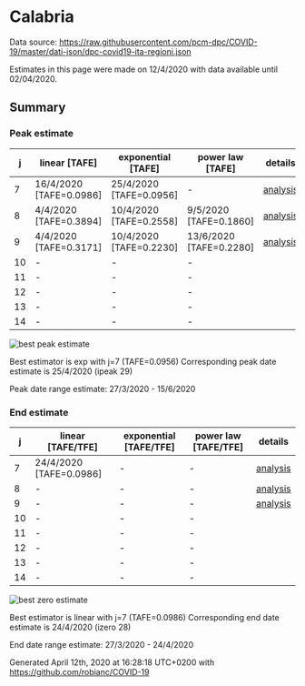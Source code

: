 # Calabria


Data source: https://raw.githubusercontent.com/pcm-dpc/COVID-19/master/dati-json/dpc-covid19-ita-regioni.json

Estimates in this page were made on 12/4/2020 with data available until 02/04/2020.


## Summary 

### Peak estimate 
|j|linear [TAFE]|exponential [TAFE]|power law [TAFE]|details|
|---|----|-----------|---------|-------|
|7|16/4/2020 [TAFE=0.0986]|25/4/2020 [TAFE=0.0956]|-|[analysis](COVID-19_calabria_j7_2020-04-02.md)|
|8|4/4/2020 [TAFE=0.3894]|10/4/2020 [TAFE=0.2558]|9/5/2020 [TAFE=0.1860]|[analysis](COVID-19_calabria_j8_2020-04-02.md)|
|9|4/4/2020 [TAFE=0.3171]|10/4/2020 [TAFE=0.2230]|13/6/2020 [TAFE=0.2280]|[analysis](COVID-19_calabria_j9_2020-04-02.md)|
|10|-|-|-||
|11|-|-|-||
|12|-|-|-||
|13|-|-|-||
|14|-|-|-||

![best peak estimate](COVID-19_calabria_j7_2020-04-02.png)

Best estimator is exp with j=7 (TAFE=0.0956)
Corresponding peak date estimate is 25/4/2020 (ipeak 29)


Peak date range estimate: 27/3/2020 - 15/6/2020

### End estimate 
|j|linear [TAFE/TFE]|exponential [TAFE/TFE]|power law [TAFE/TFE]|details|
|---|----|-----------|---------|-------|
|7|24/4/2020 [TAFE=0.0986]|-|-|[analysis](COVID-19_calabria_j7_2020-04-02.md)|
|8|-|-|-|[analysis](COVID-19_calabria_j8_2020-04-02.md)|
|9|-|-|-|[analysis](COVID-19_calabria_j9_2020-04-02.md)|
|10|-|-|-||
|11|-|-|-||
|12|-|-|-||
|13|-|-|-||
|14|-|-|-||

![best zero estimate](COVID-19_calabria_j7_2020-04-02.png)

Best estimator is linear with j=7 (TAFE=0.0986)
Corresponding end date estimate is 24/4/2020 (izero 28)


End date range estimate: 27/3/2020 - 24/4/2020

Generated April 12th, 2020 at 16:28:18 UTC+0200 with https://github.com/robianc/COVID-19

